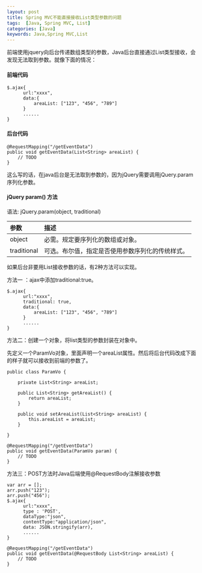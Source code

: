 ```yaml
---
layout: post
title: Spring MVC不能直接接收List类型参数的问题
tags:  [Java, Spring MVC, List]
categories: [Java]
keywords: Java,Spring MVC,List
---
```



前端使用jquery向后台传递数组类型的参数，Java后台直接通过List类型接收，会发现无法取到参数。就像下面的情况：




#### 前端代码
```
$.ajax{
      url:"xxxx",
      data:{
          areaList: ["123", "456", "789"]
      }
      ......
}
```


#### 后台代码
```
@RequestMapping("/getEventData")
public void getEventData(List<String> areaList) {
    // TODO
}
```


这么写的话，在java后台是无法取到参数的，因为jQuery需要调用jQuery.param序列化参数。


#### jQuery param() 方法
语法:  jQuery.param(object, traditional)

|    参数    |        描述      |
|     :-      |        :-      |
|object      | 必需。规定要序列化的数组或对象。 |
|traditional | 可选。布尔值，指定是否使用参数序列化的传统样式。 |


如果后台非要用List接收参数的话，有2种方法可以实现。


方法一 ：ajax中添加traditional:true。

```
$.ajax{
      url:"xxxx",
      traditional: true,
      data:{
          areaList: ["123", "456", "789"]
      }
      ......
}
```

方法二：创建一个对象，将list类型的参数封装在对象中。  

先定义一个ParamVo对象，里面声明一个areaList属性。然后将后台代码改成下面的样子就可以接收到前端的参数了。
```
public class ParamVo {
 
	private List<String> areaList;
 
	public List<String> getAreaList() {
		return areaList;
	}
 
	public void setAreaList(List<String> areaList) {
		this.areaList = areaList;
	}
 
}
```

```
@RequestMapping("/getEventData")
public void getEventData(ParamVo param) {
    // TODO
}
```


方法三：POST方法时Java后端使用@RequestBody注解接收参数
```
var arr = [];
arr.push("123");
arr.push("456");
$.ajax{
      url:"xxxx",
      type : 'POST',
      dataType:"json",      
      contentType:"application/json", 
      data: JSON.stringify(arr),
      ......
}
```

```
@RequestMapping("/getEventData")
public void getEventData(@RequestBody List<String> areaList) {
    // TODO
}
```
